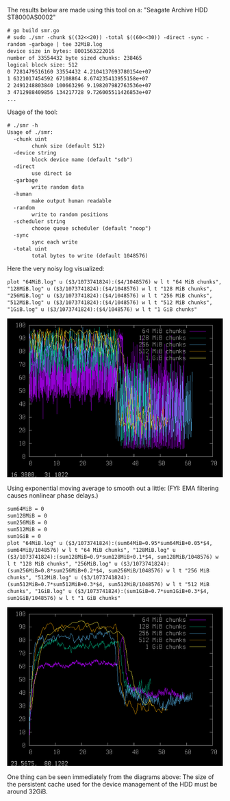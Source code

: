 
The results below are made using this tool on a: "Seagate Archive HDD ST8000AS0002"

```
# go build smr.go
# sudo ./smr -chunk $((32<<20)) -total $((60<<30)) -direct -sync -random -garbage | tee 32MiB.log
device size in bytes: 8001563222016
number of 33554432 byte sized chunks: 238465
logical block size: 512
0 7281479516160 33554432 4.2104137693780154e+07
1 6321017454592 67108864 8.674235413955158e+07
2 2491248803840 100663296 9.198207982763536e+07
3 4712988409856 134217728 9.726005511426853e+07
...
```

Usage of the tool:
```
# ./smr -h
Usage of ./smr:
  -chunk uint
        chunk size (default 512)
  -device string
        block device name (default "sdb")
  -direct
        use direct io
  -garbage
        write random data
  -human
        make output human readable
  -random
        write to random positions
  -scheduler string
        choose queue scheduler (default "noop")
  -sync
        sync each write
  -total uint
        total bytes to write (default 1048576)
```

Here the very noisy log visualized:

```
plot "64MiB.log" u ($3/1073741824):($4/1048576) w l t "64 MiB chunks", "128MiB.log" u ($3/1073741824):($4/1048576) w l t "128 MiB chunks", "256MiB.log" u ($3/1073741824):($4/1048576) w l t "256 MiB chunks", "512MiB.log" u ($3/1073741824):($4/1048576) w l t "512 MiB chunks", "1GiB.log" u ($3/1073741824):($4/1048576) w l t "1 GiB chunks"
```
![noisy log](noisy.png)

Using exponential moving average to smooth out a little:
(FYI: EMA filtering causes nonlinear phase delays.)

```
sum64MiB = 0
sum128MiB = 0
sum256MiB = 0
sum512MiB = 0
sum1GiB = 0
plot "64MiB.log" u ($3/1073741824):(sum64MiB=0.95*sum64MiB+0.05*$4, sum64MiB/1048576) w l t "64 MiB chunks", "128MiB.log" u ($3/1073741824):(sum128MiB=0.9*sum128MiB+0.1*$4, sum128MiB/1048576) w l t "128 MiB chunks", "256MiB.log" u ($3/1073741824):(sum256MiB=0.8*sum256MiB+0.2*$4, sum256MiB/1048576) w l t "256 MiB chunks", "512MiB.log" u ($3/1073741824):(sum512MiB=0.7*sum512MiB+0.3*$4, sum512MiB/1048576) w l t "512 MiB chunks", "1GiB.log" u ($3/1073741824):(sum1GiB=0.7*sum1GiB+0.3*$4, sum1GiB/1048576) w l t "1 GiB chunks"
```

![smoothed out](ema.png)

One thing can be seen immediately from the diagrams above:
The size of the persistent cache used for the device management of the HDD must be around 32GiB.

